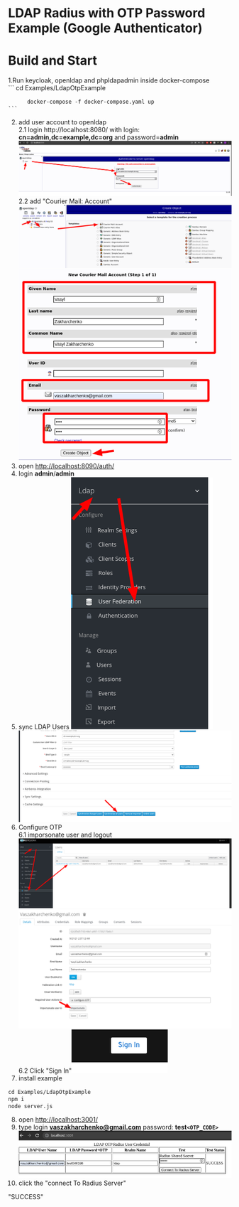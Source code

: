 # LDAP Radius with OTP Password Example (Google Authenticator)

# Build and Start
1.Run keycloak, openldap and phpldapadmin inside docker-compose  
    ```
          cd Examples/LdapOtpExample
          
          docker-compose -f docker-compose.yaml up
    ```  
2. add user account to openldap  
    2.1 login http://localhost:8080/ with login: **cn=admin,dc=example,dc=org** and password=**admin** ![ldap1](../../docs/ldap1.png)  
    2.2 add "Courier Mail: Account" ![ldap2](../../docs/ldap2.png) ![ldap2](../../docs/ldap3.png)  
3. open [http://localhost:8090/auth/](http://localhost:8090/auth/)  
4. login **admin**/**admin**  
5. sync LDAP Users ![ldap4](../../docs/ldap4.png) ![ldap5](../../docs/ldap5.png)  
6. Configure OTP  
 6.1 imporsonate user and logout ![ldap6](../../docs/ldap6.png)  ![ldap7](../../docs/ldap7.png)  
 6.2 Click "Sign In"![ldap8](../../docs/ldap8.png)  
7. install example  
```
cd Examples/LdapOtpExample
npm i
node server.js
```
8. open [http://localhost:3001/](http://localhost:3001/)  
9. type login **vaszakharchenko@gmail.com** password: **test```<OTP_CODE>```** ![ldap9](../../docs/ldap9.png)  
9. click the "connect To Radius Server"  
  
"SUCCESS"



